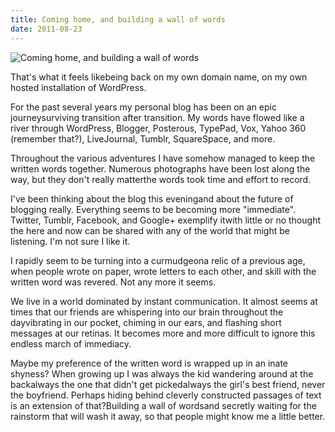 ```yaml
---
title: Coming home, and building a wall of words
date: 2011-08-23
---
```


![Coming home, and building a wall of words](https://source.unsplash.com/FHnnjk1Yj7Y/1600x900)

That's what it feels likebeing back on my own domain name, on my own hosted installation of WordPress.

For the past several years my personal blog has been on an epic journeysurviving transition after transition. My words have flowed like a river through WordPress, Blogger, Posterous, TypePad, Vox, Yahoo 360 (remember that?), LiveJournal, Tumblr, SquareSpace, and more.

Throughout the various adventures I have somehow managed to keep the written words together. Numerous photographs have been lost along the way, but they don't really matterthe words took time and effort to record.

I've been thinking about the blog this eveningand about the future of blogging really. Everything seems to be becoming more "immediate". Twitter, Tumblr, Facebook, and Google+ exemplify itwith little or no thought the here and now can be shared with any of the world that might be listening. I'm not sure I like it.

I rapidly seem to be turning into a curmudgeona relic of a previous age, when people wrote on paper, wrote letters to each other, and skill with the written word was revered. Not any more it seems.

We live in a world dominated by instant communication. It almost seems at times that our friends are whispering into our brain throughout the dayvibrating in our pocket, chiming in our ears, and flashing short messages at our retinas. It becomes more and more difficult to ignore this endless march of immediacy.

Maybe my preference of the written word is wrapped up in an inate shyness? When growing up I was always the kid wandering around at the backalways the one that didn't get pickedalways the girl's best friend, never the boyfriend. Perhaps hiding behind cleverly constructed passages of text is an extension of that?Building a wall of wordsand secretly waiting for the rainstorm that will wash it away, so that people might know me a little better.